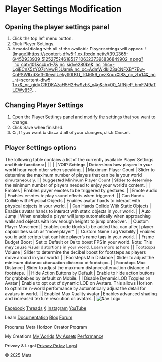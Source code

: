# Player Settings Modification

## Opening the player settings panel


1. Click the top left menu button.
2. Click Player Settings.
3. A modal dialog with all of the available Player settings will appear. ![Image](https://scontent-dfw5-1.xx.fbcdn.net/v/t39.2365-6/452933939_512527524618537_1063237396836849902_n.png?_nc_cat=101&ccb=1-7&_nc_sid=e280be&_nc_ohc=-UgjECnX5zYQ7kNvwFI5Uam&_nc_oc=AdmWIdkI23aCNFXBY7Ew-QpPSWRxd3efP0IewjIUekytl0LKU_T0J656_pezXpuxXl8&_nc_zt=14&_nc_ht=scontent-dfw5-1.xx&_nc_gid=CfKDKAZaH5H2Hw9zb3_x4g&oh=00_AffNjePLbmF749aTUEWy85P...
## Changing Player Settings


1. Open the Player Settings panel and modify the settings that you want to change.
2. Click Save when finished.
3. Or, If you want to discard all of your changes, click Cancel.

  
## Player Settings options

 The following table contains a list of the currently available Player Settings
and their functions:
|  |
|  |
| VOIP Settings | Determines how players in your world hear each other when speaking. |
| Maximum Player Count | Slider to determine the maximum number of players that can be in your world simultaneously. |
| Suggested Minimum Player Count | Slider to determine the minimum number of players needed to enjoy your world’s content. |
| Emotes | Enables player emotes to be triggered by gestures. |
| Emote Audio | Enables emotes to play sound effects when triggered. |
| Can Hands Collide with Physical Objects | Enables avatar hands to interact with physical objects in your world. |
| Can Hands Collide With Static Objects | Enables avatar hands to interact with static objects in your world. |
| Auto Jump | When enabled a player will jump automatically when approaching walls and objects with low enough heights to jump onto/over. |
| Custom Player Movement | Enables code blocks to be added that can affect player capabilities such as “move player”. |
| Custom Name Tag Visibility | Enables you to add scripts that can hide player’s name tags in your world. |
| Frame Budget Boost | Set to Default or On to boost FPS in your world. Note: This may cause visual distortions in your world. Learn more at here |
| Footsteps Volume | Slider to determine the decibel boost for footsteps as players move around in your world. |
| Footsteps Min Distance | Slider to adjust the minimum distance attenuation distance of footsteps. |
| Footsteps Max Distance | Slider to adjust the maximum distance attenuation distance of footsteps. |
| Hide Action Buttons by Default | Enable to hide action buttons for grabbables by default on Mobile. |
| Disable Dynamic LOD Toggles on Avatar | Enable to opt out of dynamic LOD on Avatars. This allows Horizon to optimize in-world performance by automatically adjust the detail for avatars in world. |
| Enabled Max Quality Avatar | Enables advanced shading and increased texture resolution on avatars. |
    ![Nav Logo](https://static.xx.fbcdn.net/rsrc.php/yE/r/3SoBlk8EqOQ.svg)


[Facebook](https://www.facebook.com/MetaHorizon/)
[Threads](https://www.threads.com/@metahorizon)
[X](https://x.com/MetaHorizon)
[Instagram](https://www.instagram.com/metahorizon/)
[YouTube](https://www.youtube.com/@MetaQuestVR)

 Learn
[Documentation](https://developers.meta.com/horizon-worlds/learn/documentation/)
[Blog](https://developers.meta.com/horizon/blog/)
[Forum](https://communityforums.atmeta.com/t5/Creator-Forum/ct-p/Meta_Horizon_Creator_Forums)

 Programs
[Meta Horizon Creator Program](https://developers.meta.com/horizon-worlds/programs/)

 My Creations
[My Worlds](https://horizon.meta.com/creator/worlds_all/?utm_source=horizon_worlds_creator)
[My Assets](https://horizon.meta.com/creator/assets/?utm_source=horizon_worlds_creator)
[Performance](https://horizon.meta.com/creator/performance/traces/?utm_source=horizon_worlds_creator)

 Privacy & Legal
[Privacy Policy](https://www.meta.com/legal/privacy-policy/)
[Legal](https://www.meta.com/legal/supplemental-terms-of-service/)

 © 2025 Meta
